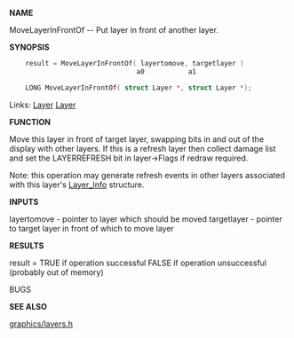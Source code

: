 
**NAME**

MoveLayerInFrontOf -- Put layer in front of another layer.

**SYNOPSIS**

```c
    result = MoveLayerInFrontOf( layertomove, targetlayer )
                                a0           a1

    LONG MoveLayerInFrontOf( struct Layer *, struct Layer *);

```
Links: [Layer](_00A1) [Layer](_00A1) 

**FUNCTION**

Move this layer in front of target layer, swapping bits
in and out of the display with other layers.
If this is a refresh layer then collect damage list and
set the LAYERREFRESH bit in layer-&#062;Flags if redraw required.

Note: this operation may generate refresh events in other layers
associated with this layer's [Layer_Info](_00C4) structure.

**INPUTS**

layertomove - pointer to layer which should be moved
targetlayer - pointer to target layer in front of which to move layer

**RESULTS**

result = TRUE    if operation successful
FALSE   if operation unsuccessful (probably out of memory)

BUGS

**SEE ALSO**

[graphics/layers.h](_00C4)
